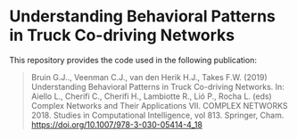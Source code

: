 # Understanding Behavioral Patterns in Truck Co-driving Networks
This repository provides the code used in the following publication:
> Bruin G.J.., Veenman C.J., van den Herik H.J., Takes F.W. (2019) Understanding Behavioral Patterns in Truck Co-driving Networks. In: Aiello L., Cherifi C., Cherifi H., Lambiotte R., Lió P., Rocha L. (eds) Complex Networks and Their Applications VII. COMPLEX NETWORKS 2018. Studies in Computational Intelligence, vol 813. Springer, Cham. https://doi.org/10.1007/978-3-030-05414-4_18

